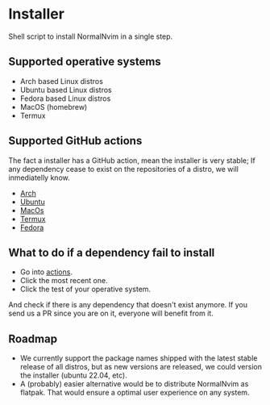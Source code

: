 # Installer
Shell script to install NormalNvim in a single step.

## Supported operative systems

* Arch based Linux distros
* Ubuntu based Linux distros
* Fedora based Linux distros
* MacOS (homebrew)
* Termux

## Supported GitHub actions
The fact a installer has a GitHub action, mean the installer is very stable; If any dependency cease to exist on the repositories of a distro, we will inmediatelly know.

* [Arch](https://github.com/NormalNvim/installer/blob/main/tests/test-arch-dependencies.sh)
* [Ubuntu](https://github.com/NormalNvim/installer/blob/main/tests/test-ubuntu-dependencies.sh)
* [MacOs](https://github.com/NormalNvim/installer/blob/main/tests/test-macos-dependencies.sh)
* [Termux](https://github.com/NormalNvim/installer/blob/main/tests/test-termux-dependencies.sh)
* [Fedora](https://github.com/NormalNvim/installer/blob/main/tests/test-fedora-dependencies.sh)

## What to do if a dependency fail to install
* Go into [actions](https://github.com/NormalNvim/installer/actions).
* Click the most recent one.
* Click the test of your operative system.

And check if there is any dependency that doesn't exist anymore. If you send us a PR since you are on it, everyone will benefit from it.

## Roadmap
* We currently support the package names shipped with the latest stable release of all distros, but as new versions are released, we could version the installer (ubuntu 22.04, etc).
* A (probably) easier alternative would be to distribute NormalNvim as flatpak. That would ensure a optimal user experience on any system.

